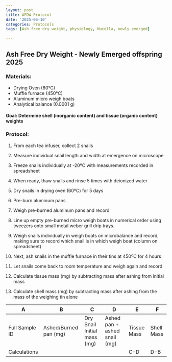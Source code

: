 ```yaml
---
layout: post
title: AFDW Protocol
date: '2025-06-10'
categories: Protocols
tags: [Ash free dry weight, physiology, Nucella, newly emerged]

---
```


## Ash Free Dry Weight - Newly Emerged offspring 2025

 
### Materials: 

- Drying Oven (60°C) 
- Muffle furnace (450°C) 
- Aluminum micro weigh boats 
- Analytical balance (0.0001 g) 


#### Goal: Determine shell (inorganic content) and tissue (organic content) weights
  
 
### Protocol: 


1) From each tea infuser, collect 2 snails 

2) Measure individual snail length and width at emergence on microscope 

3) Freeze snails individually at -20ºC with measurements recorded in spreadsheet 

4) When ready, thaw snails and rinse 5 times with deionized water 

5) Dry snails in drying oven (60ºC) for 5 days 

6) Pre-burn aluminum pans  

7) Weigh pre-burned aluminum pans and record 
 
8) Line up empty pre-burned micro weigh boats in numerical order using tweezers onto small metal weber grill drip trays. 

9) Weigh snails individually in weigh boats on microbalance and record, making sure to record which snail is in which weigh boat (column on spreadsheet)
 
10) Next, ash snails in the muffle furnace in their tins at 450ºC for 4 hours  

11) Let snails come back to room temperature and weigh again and record 

12) Calculate tissue mass (mg) by subtracting mass after ashing from initial mass 

13) Calculate shell mass (mg) by subtracting mass after ashing from the mass of the weighing tin alone 


 A  | B  | C  | D  | E  | F  |
----|----|----|----|----|----|
Full Sample ID  | Ashed/Burned pan (mg) | Dry Snail Initial mass (mg) | Ashed pan + ashed snail (mg)| Tissue Mass| Shell Mass |
Calculations | | | | C-D |  D-B||

